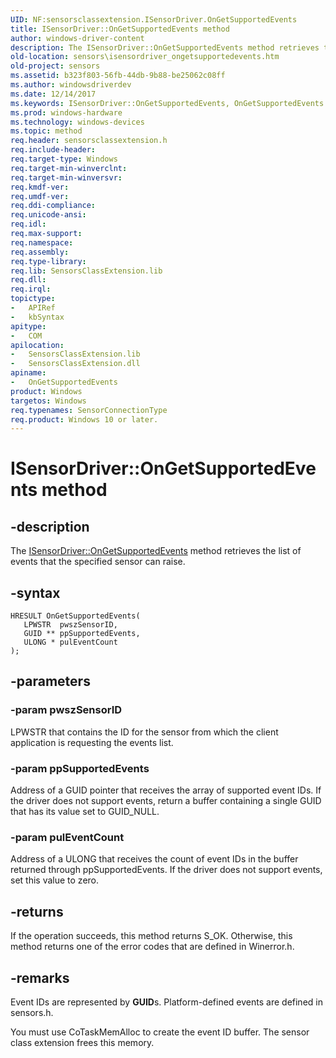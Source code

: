 ```yaml
---
UID: NF:sensorsclassextension.ISensorDriver.OnGetSupportedEvents
title: ISensorDriver::OnGetSupportedEvents method
author: windows-driver-content
description: The ISensorDriver::OnGetSupportedEvents method retrieves the list of events that the specified sensor can raise.
old-location: sensors\isensordriver_ongetsupportedevents.htm
old-project: sensors
ms.assetid: b323f803-56fb-44db-9b88-be25062c08ff
ms.author: windowsdriverdev
ms.date: 12/14/2017
ms.keywords: ISensorDriver::OnGetSupportedEvents, OnGetSupportedEvents method [Sensor Devices], ISensorDriver, sensors.isensordriver_ongetsupportedevents, OnGetSupportedEvents
ms.prod: windows-hardware
ms.technology: windows-devices
ms.topic: method
req.header: sensorsclassextension.h
req.include-header: 
req.target-type: Windows
req.target-min-winverclnt: 
req.target-min-winversvr: 
req.kmdf-ver: 
req.umdf-ver: 
req.ddi-compliance: 
req.unicode-ansi: 
req.idl: 
req.max-support: 
req.namespace: 
req.assembly: 
req.type-library: 
req.lib: SensorsClassExtension.lib
req.dll: 
req.irql: 
topictype: 
-	APIRef
-	kbSyntax
apitype: 
-	COM
apilocation: 
-	SensorsClassExtension.lib
-	SensorsClassExtension.dll
apiname: 
-	OnGetSupportedEvents
product: Windows
targetos: Windows
req.typenames: SensorConnectionType
req.product: Windows 10 or later.
---
```


# ISensorDriver::OnGetSupportedEvents method


## -description


The <a href="https://msdn.microsoft.com/library/windows/hardware/ff545623">ISensorDriver::OnGetSupportedEvents</a> method retrieves the list of events that the specified sensor can raise.


## -syntax


````
HRESULT OnGetSupportedEvents(
   LPWSTR  pwszSensorID,
   GUID ** ppSupportedEvents,
   ULONG * pulEventCount
);
````


## -parameters




### -param pwszSensorID

LPWSTR that contains the ID for the sensor from which the client application is requesting the events list.


### -param ppSupportedEvents

Address of a GUID pointer that receives the array of supported event IDs. If the driver does not support events, return a buffer containing a single GUID that has its value set to GUID_NULL.


### -param pulEventCount

Address of a ULONG that receives the count of event IDs in the buffer returned through ppSupportedEvents. If the driver does not support events, set this value to zero.


## -returns


If the operation succeeds, this method returns S_OK. Otherwise, this method returns one of the error codes that are defined in Winerror.h.



## -remarks


Event IDs are represented by <b>GUID</b>s. Platform-defined events are defined in sensors.h. 

You must use CoTaskMemAlloc to create the event ID buffer. The sensor class extension frees this memory.


